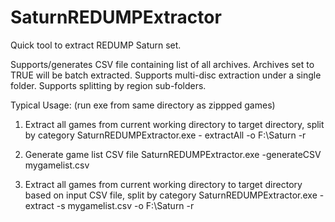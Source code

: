 # SaturnREDUMPExtractor
Quick tool to extract REDUMP Saturn set.

Supports/generates CSV file containing list of all archives. Archives set to TRUE will be batch extracted.
Supports multi-disc extraction under a single folder.
Supports splitting by region sub-folders.


Typical Usage:
(run exe from same directory as zippped games)

1. Extract all games from current working directory to target directory, split by category
SaturnREDUMPExtractor.exe - extractAll -o F:\Saturn -r

2. Generate game list CSV file
SaturnREDUMPExtractor.exe -generateCSV mygamelist.csv

3. Extract all games from current working directory to target directory based on input CSV file, split by category
SaturnREDUMPExtractor.exe -extract -s mygamelist.csv -o F:\Saturn -r
